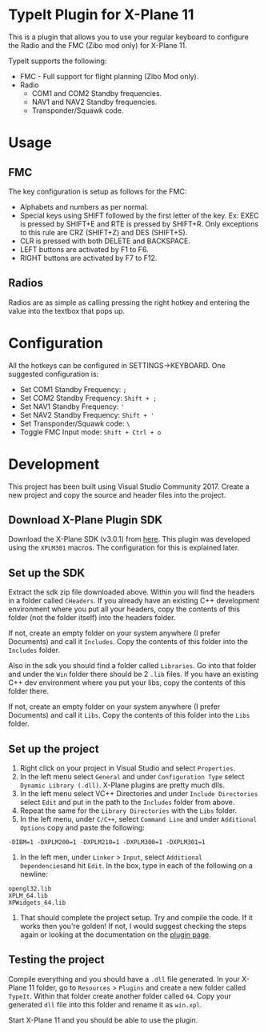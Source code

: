 # TypeIt Plugin for X-Plane 11

This is a plugin that allows you to use your regular keyboard to configure the
Radio and the FMC (Zibo mod only) for X-Plane 11.

TypeIt supports the following:

*   FMC - Full support for flight planning (Zibo Mod only).
*   Radio
    *   COM1 and COM2 Standby frequencies.
    *   NAV1 and NAV2 Standby frequencies.
    *   Transponder/Squawk code.

# Usage

## FMC

The key configuration is setup as follows for the FMC:

*   Alphabets and numbers as per normal.
*   Special keys using SHIFT followed by the first letter of the key. Ex: EXEC
    is pressed by SHIFT+E and RTE is pressed by SHIFT+R. Only exceptions to this
    rule are CRZ (SHIFT+Z) and DES (SHIFT+S).
*   CLR is pressed with both DELETE and BACKSPACE.
*   LEFT buttons are activated by F1 to F6.
*   RIGHT buttons are activated by F7 to F12.

## Radios

Radios are as simple as calling pressing the right hotkey and entering the value
into the textbox that pops up.

# Configuration

All the hotkeys can be configured in SETTINGS->KEYBOARD.
One suggested configuration is:

*   Set COM1 Standby Frequency: `;`
*   Set COM2 Standby Frequency: `Shift + ;`
*   Set NAV1 Standby Frequency: `'`
*   Set NAV2 Standby Frequency: `Shift + '`
*   Set Transponder/Squawk code: `\`
*   Toggle FMC Input mode: `Shift + Ctrl + o`

# Development

This project has been built using Visual Studio Community 2017. Create a new project and copy the source and header files into the project.

## Download X-Plane Plugin SDK

Download the X-Plane SDK (v3.0.1) from [here](https://developer.x-plane.com/sdk/plugin-sdk-downloads/). This plugin was developed using the `XPLM301` macros. The configuration for this is explained later.

## Set up the SDK

Extract the sdk zip file downloaded above. Within you will find the headers in a folder called `CHeaders`. If you already have an existing C++ development environment where you put all your headers, copy the contents of this folder (not the folder itself) into the headers folder. 

If not, create an empty folder on your system anywhere (I prefer Documents) and call it `Includes`. Copy the contents of this folder into the `Includes` folder.

Also in the sdk you should find a folder called `Libraries`. Go into that folder and under the `Win` folder there should be 2 `.lib` files. If you have an existing C++ dev environment where you put your libs, copy the contents of this folder there.

If not, create an empty folder on your system anywhere (I prefer Documents) and call it `Libs`. Copy the contents of this folder into the `Libs` folder.

## Set up the project

1.   Right click on your project in Visual Studio and select `Properties`.
1.   In the left menu select `General` and under `Configuration Type` select `Dynamic Library (.dll)`. X-Plane plugins are pretty much dlls.
1.   In the left menu select VC++ Directories and under `Include Directories` select `Edit` and put in the path to the `Includes` folder from above.
1.   Repeat the same for the `Library Directories` with the `Libs` folder.
1.   In the left menu, under `C/C++`, select `Command Line` and under `Additional Options` copy and paste the following:
```
-DIBM=1 -DXPLM200=1 -DXPLM210=1 -DXPLM300=1 -DXPLM301=1
```
1.   In the left men, under `Linker` > `Input`, select `Additional Dependencies`and hit `Edit`. In the box, type in each of the following on a newline:
```
opengl32.lib
XPLM_64.lib
XPWidgets_64.lib
```
1.   That should complete the project setup. Try and compile the code. If it works then you're golden! If not, I would suggest checking the steps again or looking at the documentation on the [plugin page](https://developer.x-plane.com/sdk/).


## Testing the project

Compile everything and you should have a `.dll` file generated. In your X-Plane 11 folder, go to `Resources` > `Plugins` and create a new folder called `TypeIt`. Within that folder create another folder called `64`. Copy your generated `dll` file into this folder and rename it as `win.xpl`.

Start X-Plane 11 and you should be able to use the plugin.
